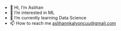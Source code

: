 - 👋 Hi, I’m Aslıhan
- 👀 I’m interested in ML
- 🌱 I’m currently learning Data Science
- 📫 How to reach me aslihannkalyoncuu@gmail.com

<!---
aslihankalyoncu/aslihankalyoncu is a ✨ special ✨ repository because its `README.md` (this file) appears on your GitHub profile.
You can click the Preview link to take a look at your changes.
--->
